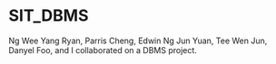# SIT_DBMS
Ng Wee Yang Ryan, Parris Cheng, Edwin Ng Jun Yuan, Tee Wen Jun, Danyel Foo, and I collaborated on a DBMS project.
